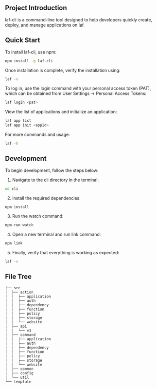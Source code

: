 ## Project Introduction
laf-cli is a command-line tool designed to help developers quickly create, deploy, and manage applications on laf.

## Quick Start

To install laf-cli, use npm:
```bash
npm install -g laf-cli
```

Once installation is complete, verify the installation using:
```bash
laf -v
```

To log in, use the login command with your personal access token (PAT), which can be obtained from User Settings -> Personal Access Tokens:
```bash
laf login <pat>
```

View the list of applications and initialize an application:
```bash
laf app list
laf app init <appId>
```

For more commands and usage:
```bash
laf -h
```

## Development

To begin development, follow the steps below:

1. Navigate to the cli directory in the terminal:
```bash
cd cli
```

2. Install the required dependencies: 
```bash
npm install
```

3. Run the watch command:
```bash
npm run watch
```

4. Open a new terminal and run link command:
```bash
npm link
```

5. Finally, verify that everything is working as expected:
```bash
laf -v
```

## File Tree

```
├── src
|  ├── action
|  |  ├── application
|  |  ├── auth
|  |  ├── dependency
|  |  ├── function
|  |  ├── policy
|  |  ├── storage
|  |  └── website
|  ├── api
|  |  └── v1
|  ├── command
|  |  ├── application
|  |  ├── auth
|  |  ├── dependency
|  |  ├── function
|  |  ├── policy
|  |  ├── storage
|  |  └── website
|  ├── common
|  ├── config
|  └── util
└── template
```
